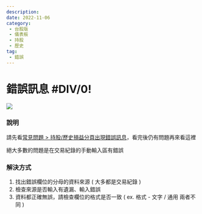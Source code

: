 ```yaml
---
description:
date: 2022-11-06
category:
 - 台股版
 - 儀表板
 - 持股
 - 歷史
tag:
 - 錯誤
---
```


# 錯誤訊息 #DIV/0!

  ![](https://lazypisces.notion.site/image/https%3A%2F%2Fism.bwnet.com.tw%2Fimage%2Fpool%2Fsm%2F2017%2F11%2F4a11207fb1e4d97a4c45b54d0d2b91cc.jpg?table=block&id=666e7070-29ac-4251-a2bc-8f4bb960a97f&spaceId=837fd17c-118b-4b8e-8fd8-32c5ee1c205d&width=2000&userId=&cache=v2)

### 說明

  請先看[常見問題 > 持股/歷史損益分頁出現錯誤訊息](2022-11-07.md)，看完後仍有問題再來看這裡
  
  絕大多數的問題是在交易紀錄的手動輸入區有錯誤
  
###  解決方式
  
  1. 找出錯誤欄位的分母的資料來源 ( 大多都是交易紀錄 )
  2. 檢查來源是否輸入有遺漏、輸入錯誤
  3. 資料都正確無誤，請檢查欄位的格式是否一致 ( ex. 格式 - 文字 / 通用 兩者不同 )


